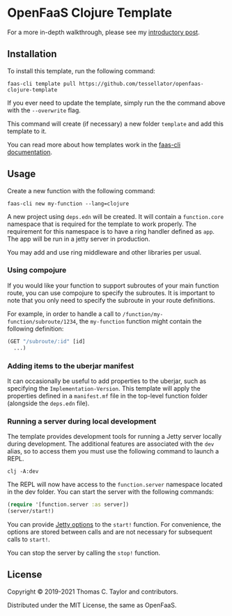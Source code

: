 # OpenFaaS Clojure Template

For a more in-depth walkthrough, please see my [introductory post](https://www.tessellator.net/2019-01-25-introducing-openfaas-clojure-template/).


## Installation

To install this template, run the following command:

```
faas-cli template pull https://github.com/tessellator/openfaas-clojure-template
```

If you ever need to update the template, simply run the the command above with
the `--overwrite` flag.

This command will create (if necessary) a new folder `template` and add this
template to it.

You can read more about how templates work in the
[faas-cli documentation](https://github.com/openfaas/faas-cli/blob/master/guide/TEMPLATE.md).


## Usage

Create a new function with the following command:

```
faas-cli new my-function --lang=clojure
```

A new project using `deps.edn` will be created. It will contain a `function.core`
namespace that is required for the template to work properly. The requirement
for this namespace is to have a ring handler defined as `app`. The app will
be run in a jetty server in production.

You may add and use ring middleware and other libraries per usual.

### Using compojure

If you would like your function to support subroutes of your main function
route, you can use compojure to specify the subroutes. It is important to note
that you only need to specify the subroute in your route definitions.

For example, in order to handle a call to `/function/my-function/subroute/1234`,
the `my-function` function might contain the following definition:

```clojure
(GET "/subroute/:id" [id]
  ...)
```


### Adding items to the uberjar manifest

It can occasionally be useful to add properties to the uberjar, such as
specifying the `Implementation-Version`. This template will apply the properties
defined in a `manifest.mf` file in the top-level function folder (alongside the
`deps.edn` file).


### Running a server during local development

The template provides development tools for running a Jetty server locally
during development. The additional features are associated with the `dev` alias,
so to access them you must use the following command to launch a REPL.

```
clj -A:dev
```

The REPL will now have access to the `function.server` namespace located in the
dev folder. You can start the server with the following commands:

```clojure
(require '[function.server :as server])
(server/start!)
```

You can provide [Jetty options](https://ring-clojure.github.io/ring/ring.adapter.jetty.html#var-run-jetty)
to the `start!` function. For convenience, the options are stored between calls
and are not necessary for subsequent calls to `start!`.

You can stop the server by calling the `stop!` function.


## License

Copyright © 2019-2021 Thomas C. Taylor and contributors.

Distributed under the MIT License, the same as OpenFaaS.
